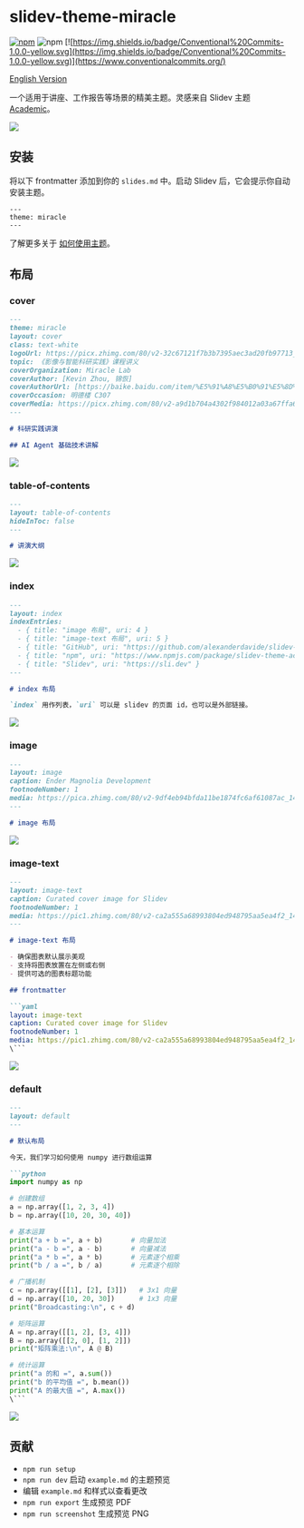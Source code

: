 # slidev-theme-miracle

[![npm](https://img.shields.io/npm/v/slidev-theme-miracle?color=blue)](https://www.npmjs.com/package/slidev-theme-miracle) ![npm](https://img.shields.io/npm/dw/slidev-theme-miracle?color=blue) [![https://img.shields.io/badge/Conventional%20Commits-1.0.0-yellow.svg](https://img.shields.io/badge/Conventional%20Commits-1.0.0-yellow.svg)](https://www.conventionalcommits.org/)

[English Version](./README.md)


一个适用于讲座、工作报告等场景的精美主题。灵感来自 Slidev 主题 [Academic](https://github.com/alexanderdavide/slidev-theme-academic)。

![](./example-export/8.png)


## 安装

将以下 frontmatter 添加到你的 `slides.md` 中。启动 Slidev 后，它会提示你自动安装主题。

```
---
theme: miracle
---
```

了解更多关于 [如何使用主题](https://sli.dev/guide/theme-addon#use-theme)。

## 布局

### cover

```md
---
theme: miracle
layout: cover
class: text-white
logoUrl: https://picx.zhimg.com/80/v2-32c67121f7b3b7395aec3ad20fb97713_1440w.png
topic: 《影像与智能科研实践》课程讲义
coverOrganization: Miracle Lab
coverAuthor: [Kevin Zhou, 锦恢]
coverAuthorUrl: [https://baike.baidu.com/item/%E5%91%A8%E5%B0%91%E5%8D%8E/61922413, https://kirigaya.cn/about]
coverOccasion: 明德楼 C307
coverMedia: https://picx.zhimg.com/80/v2-a9d1b704a4302f984012a03a67ffa61c_1440w.png
---

# 科研实践讲演

## AI Agent 基础技术讲解
```

![](./example-export/1.png)

### table-of-contents

```md
---
layout: table-of-contents
hideInToc: false
---

# 讲演大纲
```

![](./example-export/2.png)

### index

```md
---
layout: index
indexEntries:
  - { title: "image 布局", uri: 4 }
  - { title: "image-text 布局", uri: 5 }
  - { title: "GitHub", uri: "https://github.com/alexanderdavide/slidev-theme-academic" }
  - { title: "npm", uri: "https://www.npmjs.com/package/slidev-theme-academic" }
  - { title: "Slidev", uri: "https://sli.dev" }
---

# index 布局

`index` 用作列表，`uri` 可以是 slidev 的页面 id，也可以是外部链接。
```

![](./example-export/3.png)

### image

```md
---
layout: image
caption: Ender Magnolia Development
footnodeNumber: 1
media: https://pica.zhimg.com/80/v2-9df4eb94bfda11be1874fc6af61087ac_1440w.jpeg
---

# image 布局
```

![](./example-export/4.png)

### image-text

```md
---
layout: image-text
caption: Curated cover image for Slidev
footnodeNumber: 1
media: https://pic1.zhimg.com/80/v2-ca2a555a68993804ed948795aa5ea4f2_1440w.webp
---

# image-text 布局

- 确保图表默认展示美观
- 支持将图表放置在左侧或右侧
- 提供可选的图表标题功能

## frontmatter

```yaml
layout: image-text
caption: Curated cover image for Slidev
footnodeNumber: 1
media: https://pic1.zhimg.com/80/v2-ca2a555a68993804ed948795aa5ea4f2_1440w.webp
\```
```

![](./example-export/5.png)

### default

```md
---
layout: default
---

# 默认布局

今天，我们学习如何使用 numpy 进行数组运算

```python
import numpy as np

# 创建数组
a = np.array([1, 2, 3, 4])
b = np.array([10, 20, 30, 40])

# 基本运算
print("a + b =", a + b)       # 向量加法
print("a - b =", a - b)       # 向量减法
print("a * b =", a * b)       # 元素逐个相乘
print("b / a =", b / a)       # 元素逐个相除

# 广播机制
c = np.array([[1], [2], [3]])   # 3x1 向量
d = np.array([10, 20, 30])      # 1x3 向量
print("Broadcasting:\n", c + d)

# 矩阵运算
A = np.array([[1, 2], [3, 4]])
B = np.array([[2, 0], [1, 2]])
print("矩阵乘法:\n", A @ B)

# 统计运算
print("a 的和 =", a.sum())
print("b 的平均值 =", b.mean())
print("A 的最大值 =", A.max())
\```
```

![](./example-export/6.png)

## 贡献

- `npm run setup`
- `npm run dev` 启动 `example.md` 的主题预览
- 编辑 `example.md` 和样式以查看更改
- `npm run export` 生成预览 PDF
- `npm run screenshot` 生成预览 PNG